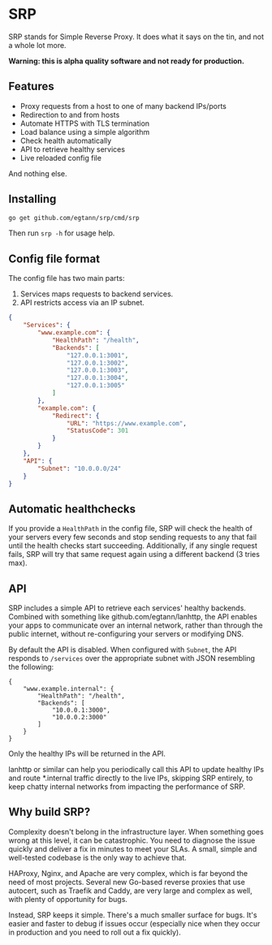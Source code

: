 # SRP

SRP stands for Simple Reverse Proxy. It does what it says on the tin, and not a
whole lot more.

**Warning: this is alpha quality software and not ready for production.**

## Features

* Proxy requests from a host to one of many backend IPs/ports
* Redirection to and from hosts
* Automate HTTPS with TLS termination
* Load balance using a simple algorithm
* Check health automatically
* API to retrieve healthy services
* Live reloaded config file

And nothing else.

## Installing

```bash
go get github.com/egtann/srp/cmd/srp
```

Then run `srp -h` for usage help.

## Config file format

The config file has two main parts:

1. Services maps requests to backend services.
1. API restricts access via an IP subnet.

```json
{
	"Services": {
		"www.example.com": {
			"HealthPath": "/health",
			"Backends": [
				"127.0.0.1:3001",
				"127.0.0.1:3002",
				"127.0.0.1:3003",
				"127.0.0.1:3004",
				"127.0.0.1:3005"
			]
		},
		"example.com": {
			"Redirect": {
				"URL": "https://www.example.com",
				"StatusCode": 301
			}
		}
	},
	"API": {
		"Subnet": "10.0.0.0/24"
	}
}
```

## Automatic healthchecks

If you provide a `HealthPath` in the config file, SRP will check the health of
your servers every few seconds and stop sending requests to any that fail until
the health checks start succeeding. Additionally, if any single request fails,
SRP will try that same request again using a different backend (3 tries max).

## API

SRP includes a simple API to retrieve each services' healthy backends. Combined
with something like github.com/egtann/lanhttp, the API enables your apps to
communicate over an internal network, rather than through the public internet,
without re-configuring your servers or modifying DNS.

By default the API is disabled. When configured with `Subnet`, the API responds
to `/services` over the appropriate subnet with JSON resembling the following:

```
{
	"www.example.internal": {
		"HealthPath": "/health",
		"Backends": [
			"10.0.0.1:3000",
			"10.0.0.2:3000"
		]
	}
}
```

Only the healthy IPs will be returned in the API.

lanhttp or similar can help you periodically call this API to update healthy
IPs and route *.internal traffic directly to the live IPs, skipping SRP
entirely, to keep chatty internal networks from impacting the performance of
SRP.

## Why build SRP?

Complexity doesn't belong in the infrastructure layer. When something goes
wrong at this level, it can be catastrophic. You need to diagnose the issue
quickly and deliver a fix in minutes to meet your SLAs. A small, simple and
well-tested codebase is the only way to achieve that.

HAProxy, Nginx, and Apache are very complex, which is far beyond the need of
most projects. Several new Go-based reverse proxies that use autocert, such as
Traefik and Caddy, are very large and complex as well, with plenty of
opportunity for bugs.

Instead, SRP keeps it simple. There's a much smaller surface for bugs. It's
easier and faster to debug if issues occur (especially nice when they occur in
production and you need to roll out a fix quickly).
